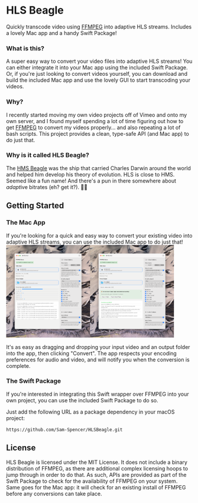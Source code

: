 # HLS Beagle
Quickly transcode video using [FFMPEG](https://ffmpeg.org) into adaptive HLS streams. Includes a lovely Mac app and a handy Swift Package!

### What is this?
A super easy way to convert your video files into adaptive HLS streams! You can either integrate it into your Mac app using the included Swift Package. Or, if you're just looking to convert videos yourself, you can download and build the included Mac app and use the lovely GUI to start transcoding your videos.

### Why?
I recently started moving my own video projects off of Vimeo and onto my own server, and I found myself spending a lot of time figuring out how to get [FFMPEG](https://ffmpeg.org) to convert my videos properly... and also repeating a lot of bash scripts. This project provides a clean, type-safe API (and Mac app) to do just that.

### Why is it called HLS Beagle?
The [HMS Beagle](https://en.wikipedia.org/wiki/HMS_Beagle) was the ship that carried Charles Darwin around the world and helped him develop his theory of evolution. HLS is close to HMS. Seemed like a fun name! And there's a pun in there somewhere about *adapt*ive bitrates (eh? get it?). 🚢🤷

## Getting Started

### The Mac App
If you're looking for a quick and easy way to convert your existing video into adaptive HLS streams, you can use the included Mac app to do just that!
<img src="./Docs/hero.png" width="45%" /><img src="./Docs/hero2.png" width="45%" />

It's as easy as dragging and dropping your input video and an output folder into the app, then clicking "Convert". The app respects your encoding preferences for audio and video, and will notify you when the conversion is complete.

### The Swift Package
If you're interested in integrating this Swift wrapper over FFMPEG into your own project, you can use the included Swift Package to do so.

Just add the following URL as a package dependency in your macOS project:

```
https://github.com/Sam-Spencer/HLSBeagle.git
```

## License
HLS Beagle is licensed under the MIT License. It does not include a binary distribution of FFMPEG, as there are additional complex licensing hoops to jump through in order to do that. As such, APIs are provided as part of the Swift Package to check for the availability of FFMPEG on your system. Same goes for the Mac app: it will check for an existing install of FFMPEG before any conversions can take place.
